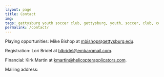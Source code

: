 ```yaml
---
layout: page
title: Contact
img: 
tags: gettysburg youth soccer club, gettysburg, youth, soccer, club, contact
permalink: /contact/
---
```

Playing opportunities: Mike Bishop at <a href="mailto:mbishop@gettysburg.edu">mbishop@gettysburg.edu.

Registration: Lori Bridel at <a href="mailto:blbridel@embarqmail.com">blbridel@embarqmail.com.

Financial: Kirk Martin at <a href="mailto:kmartin@helicopterapplicators.com">kmartin@helicopterapplicators.com.

Mailing address: 
